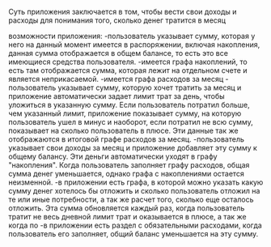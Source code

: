 Суть приложения заключается в том, чтобы вести свои доходы и расходы для понимания того, сколько денег тратится в месяц

возможности приложения:
-пользователь указывает сумму, которая у него на данный момент имеется в распоряжении, включая накопления, данная сумма отображается в общем балансе, то есть это все имеющиеся средства пользователя.
-имеется графа накоплений, то есть там отображается сумма, которая лежит на отдельном счете и является неприкасаемой.
-имеется графа расходов за месяц - пользователь указывает сумму, которую хочет тратить за месяц и приложение автоматически задает лимит трат за день, чтобы уложиться в указанную сумму. Если пользователь потратил больше, чем указанный лимит, приложение показывает сумму, на которую пользователь ушел в минус и наоборот, если потратил не всю сумму, показывает на сколько пользователь в плюсе. Эти данные так же отображаются в итоговой графе расходов за месяц.
-пользователь указывает свои доходы за месяц и приложение добавляет эту сумму к общему балансу. Эти деньги автоматически уходят в графу "накопления". Когда пользователь заполняет графу расходов, общая сумма денег уменьшается, однако графа с накоплениями остается неизменной.
-в приложении есть графа, в которой можно указать какую сумму денег хотелось бы отложить и сколько пользователь отложил на те или иные потребности, а так же расчет того, сколько еще осталось отложить. Эта сумма обновляется каждый раз, когда пользователь тратит не весь дневной лимит трат и оказывается в плюсе, а так же когда по
-в приложении есть раздел с обязательными расходами, когда пользователь его заполняет, общий баланс уменьшается на эту сумму.